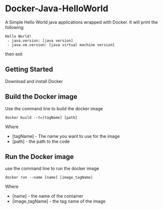 # Docker-Java-HelloWorld

A Simple Hello World java applications wrapped with Docker. It will print the following
```
Hello World!
 - java.version: [java version]
 - java.vm.version: [java virtual machine version]
```
then exit

## Getting Started
Download and install Docker

## Build the Docker image
Use the command line to build the docker image
```
docker build --t=[tagName] [path]
```
Where 
* [tagName] - The name you want to use for the image
* [path] - the path to the code

## Run the Docker image
use the command line to run the docker image
```
docker run --name [name] [image_tagName]
```
Where
* [name] - the name of the container
* [image_tagName] - the tag name of the image

